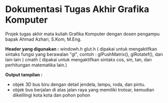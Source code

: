 # Dokumentasi Tugas Akhir Grafika Komputer
Projek tugas akhir mata kuliah Grafika Komputer dengan dosen pengampu bapak Ahmad Azhari, S.Kom, M.Eng. 

**Header yang digunakan :** 
windowh.h 
glut.h ( dipakai untuk mengaktifkan sintaks fungsi yang berawalan "gl", contoh : glPushMatrix(), glRotatef(), dan lain lain )
cmath ( dipakai untuk mengaktifkan sintaks cos, sin, tan, dan perhitungan matematika lain.)




**Output tampilan :** 
- objek 3D bus biru dengan detail jendela, lampu, roda, dan pintu.
- objek bus berjalan di atas jalan raya yang memiliki trotoar, kemudian dikelilingi kota kota dan pohon pohon

